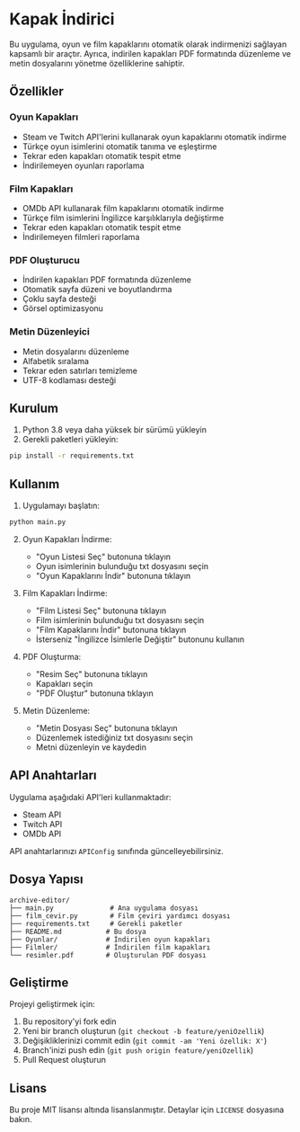 # Kapak İndirici

Bu uygulama, oyun ve film kapaklarını otomatik olarak indirmenizi sağlayan kapsamlı bir araçtır. Ayrıca, indirilen kapakları PDF formatında düzenleme ve metin dosyalarını yönetme özelliklerine sahiptir.

## Özellikler

### Oyun Kapakları
- Steam ve Twitch API'lerini kullanarak oyun kapaklarını otomatik indirme
- Türkçe oyun isimlerini otomatik tanıma ve eşleştirme
- Tekrar eden kapakları otomatik tespit etme
- İndirilemeyen oyunları raporlama

### Film Kapakları
- OMDb API kullanarak film kapaklarını otomatik indirme
- Türkçe film isimlerini İngilizce karşılıklarıyla değiştirme
- Tekrar eden kapakları otomatik tespit etme
- İndirilemeyen filmleri raporlama

### PDF Oluşturucu
- İndirilen kapakları PDF formatında düzenleme
- Otomatik sayfa düzeni ve boyutlandırma
- Çoklu sayfa desteği
- Görsel optimizasyonu

### Metin Düzenleyici
- Metin dosyalarını düzenleme
- Alfabetik sıralama
- Tekrar eden satırları temizleme
- UTF-8 kodlaması desteği

## Kurulum

1. Python 3.8 veya daha yüksek bir sürümü yükleyin
2. Gerekli paketleri yükleyin:
```bash
pip install -r requirements.txt
```

## Kullanım

1. Uygulamayı başlatın:
```bash
python main.py
```

2. Oyun Kapakları İndirme:
   - "Oyun Listesi Seç" butonuna tıklayın
   - Oyun isimlerinin bulunduğu txt dosyasını seçin
   - "Oyun Kapaklarını İndir" butonuna tıklayın

3. Film Kapakları İndirme:
   - "Film Listesi Seç" butonuna tıklayın
   - Film isimlerinin bulunduğu txt dosyasını seçin
   - "Film Kapaklarını İndir" butonuna tıklayın
   - İsterseniz "İngilizce İsimlerle Değiştir" butonunu kullanın

4. PDF Oluşturma:
   - "Resim Seç" butonuna tıklayın
   - Kapakları seçin
   - "PDF Oluştur" butonuna tıklayın

5. Metin Düzenleme:
   - "Metin Dosyası Seç" butonuna tıklayın
   - Düzenlemek istediğiniz txt dosyasını seçin
   - Metni düzenleyin ve kaydedin

## API Anahtarları

Uygulama aşağıdaki API'leri kullanmaktadır:
- Steam API
- Twitch API
- OMDb API

API anahtarlarınızı `APIConfig` sınıfında güncelleyebilirsiniz.

## Dosya Yapısı

```
archive-editor/
├── main.py              # Ana uygulama dosyası
├── film_cevir.py        # Film çeviri yardımcı dosyası
├── requirements.txt     # Gerekli paketler
├── README.md           # Bu dosya
├── Oyunlar/            # İndirilen oyun kapakları
├── Filmler/            # İndirilen film kapakları
└── resimler.pdf        # Oluşturulan PDF dosyası
```

## Geliştirme

Projeyi geliştirmek için:
1. Bu repository'yi fork edin
2. Yeni bir branch oluşturun (`git checkout -b feature/yeniOzellik`)
3. Değişikliklerinizi commit edin (`git commit -am 'Yeni özellik: X'`)
4. Branch'inizi push edin (`git push origin feature/yeniOzellik`)
5. Pull Request oluşturun

## Lisans

Bu proje MIT lisansı altında lisanslanmıştır. Detaylar için `LICENSE` dosyasına bakın. 